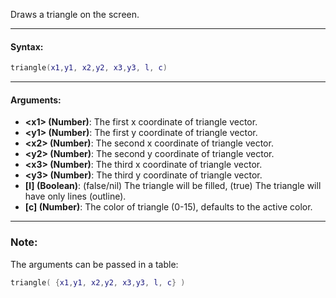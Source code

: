 Draws a triangle on the screen.

---

#### Syntax:
```lua
triangle(x1,y1, x2,y2, x3,y3, l, c)
```

---

#### Arguments:

* **<x1\> (Number)**: The first x coordinate of triangle vector.
* **<y1\> (Number)**: The first y coordinate of triangle vector.
* **<x2\> (Number)**: The second x coordinate of triangle vector.
* **<y2\> (Number)**: The second y coordinate of triangle vector.
* **<x3\> (Number)**: The third x coordinate of triangle vector.
* **<y3\> (Number)**: The third y coordinate of triangle vector.
* **[l] (Boolean)**: (false/nil) The triangle will be filled, (true) The triangle will have only lines (outline).
* **[c] (Number)**: The color of triangle (0-15), defaults to the active color.

---

### Note:

The arguments can be passed in a table:
```lua
triangle( {x1,y1, x2,y2, x3,y3, l, c} )
```